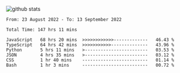 ![github stats](https://github-readme-stats.vercel.app/api?username=realmahd1&show_icons=true&theme=codeSTACKr&hide_rank=true&count_private=true)

<!--START_SECTION:waka-->

```text
From: 23 August 2022 - To: 13 September 2022

Total Time: 147 hrs 11 mins

JavaScript   68 hrs 20 mins  >>>>>>>>>>>>-------------   46.43 %
TypeScript   64 hrs 42 mins  >>>>>>>>>>>--------------   43.96 %
Python       5 hrs 11 mins   >------------------------   03.53 %
JSON         4 hrs 35 mins   >------------------------   03.12 %
CSS          1 hr 40 mins    -------------------------   01.14 %
Bash         1 hr 3 mins     -------------------------   00.72 %
```

<!--END_SECTION:waka-->
